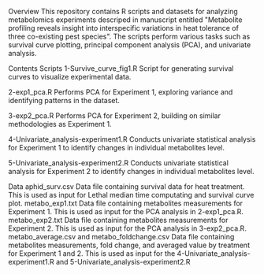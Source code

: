 Overview
This repository contains R scripts and datasets for analyzing metabolomics experiments descriped in manuscript entitled "Metabolite profiling reveals insight into interspecific variations in heat tolerance of three co-existing pest species". 
The scripts perform various tasks such as survival curve plotting, principal component analysis (PCA), and univariate analysis.

Contents
Scripts
1-Survive_curve_fig1.R
Script for generating survival curves to visualize experimental data.

2-exp1_pca.R
Performs PCA for Experiment 1, exploring variance and identifying patterns in the dataset.

3-exp2_pca.R
Performs PCA for Experiment 2, building on similar methodologies as Experiment 1.

4-Univariate_analysis-experiment1.R
Conducts univariate statistical analysis for Experiment 1 to identify changes in individual metabolites level.

5-Univariate_analysis-experiment2.R
Conducts univariate statistical analysis for Experiment 2 to identify changes in individual metabolites level.

Data
aphid_surv.csv
Data file containing survival data for heat treatment. This is used as input for Lethal median time computating and survival curve plot.
metabo_exp1.txt
Data file containing metabolites measurements for Experiment 1. This is used as input for the PCA analysis in 2-exp1_pca.R.
metabo_exp2.txt
Data file containing metabolites measurements for Experiment 2. This is used as input for the PCA analysis in 3-exp2_pca.R.
metabo_average.csv and metabo_foldchange.csv
Data file containing metabolites measurements, fold change, and averaged value by treatment for Experiment 1 and 2. This is used as input for the 4-Univariate_analysis-experiment1.R and 5-Univariate_analysis-experiment2.R
